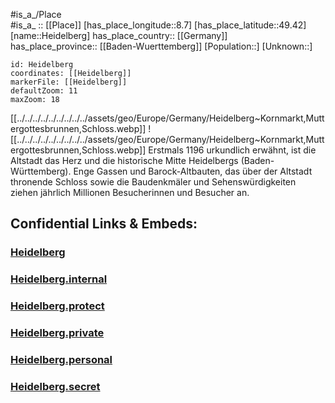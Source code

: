 ﻿---
location: [49.42,8.7] 
mapzoom: [7,12] 
mapmarker: city 
type: City
tags:
- geo/City


SpocWebEntityId: 30831
isDeleted: false
confidential: public

---
#is_a_/Place  
#is_a_ :: [[Place]] 
[has_place_longitude::8.7] 
[has_place_latitude::49.42] 
[name::Heidelberg] 
has_place_country:: [[Germany]]  
has_place_province:: [[Baden-Wuerttemberg]] 
[Population::] 
[Unknown::] 


```leaflet
id: Heidelberg
coordinates: [[Heidelberg]] 
markerFile: [[Heidelberg]] 
defaultZoom: 11 
maxZoom: 18
```



[[../../../../../../../../../assets/geo/Europe/Germany/Heidelberg~Kornmarkt,Muttergottesbrunnen,Schloss.webp]]
![[../../../../../../../../../assets/geo/Europe/Germany/Heidelberg~Kornmarkt,Muttergottesbrunnen,Schloss.webp]]
Erstmals 1196 urkundlich erwähnt, ist die Altstadt das Herz und die historische Mitte Heidelbergs (Baden-Württemberg). 
Enge Gassen und Barock-Altbauten, das über der Altstadt thronende Schloss sowie die Baudenkmäler und Sehenswürdigkeiten 
ziehen jährlich Millionen Besucherinnen und Besucher an.


## Confidential Links & Embeds: 

### [Heidelberg](/_public/Earth/Continent/Europe/Europe~Central/Germany/Germany~West/Baden-Wuerttemberg/counties~BW/Heidelberg.md) 

### [Heidelberg.internal](/_internal/Earth/Continent/Europe/Europe~Central/Germany/Germany~West/Baden-Wuerttemberg/counties~BW/Heidelberg.internal.md) 

### [Heidelberg.protect](/_protect/Earth/Continent/Europe/Europe~Central/Germany/Germany~West/Baden-Wuerttemberg/counties~BW/Heidelberg.protect.md) 

### [Heidelberg.private](/_private/Earth/Continent/Europe/Europe~Central/Germany/Germany~West/Baden-Wuerttemberg/counties~BW/Heidelberg.private.md) 

### [Heidelberg.personal](/_personal/Earth/Continent/Europe/Europe~Central/Germany/Germany~West/Baden-Wuerttemberg/counties~BW/Heidelberg.personal.md) 

### [Heidelberg.secret](/_secret/Earth/Continent/Europe/Europe~Central/Germany/Germany~West/Baden-Wuerttemberg/counties~BW/Heidelberg.secret.md) 
